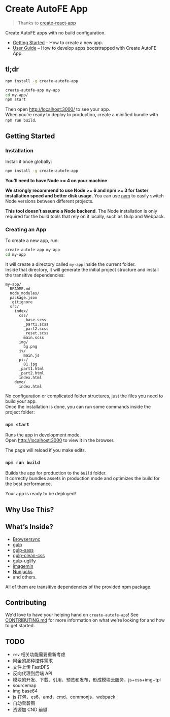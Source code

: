 # Create AutoFE App

> Thanks to [create-react-app](https://github.com/facebookincubator/create-react-app)

Create AutoFE apps with no build configuration.

* [Getting Started](#getting-started) – How to create a new app.
* [User Guide](https://github.com/jpuncle/create-autofe-app/blob/master/packages/autofe-scripts/template/README.md) – How to develop apps bootstrapped with Create AutoFE App.

## tl;dr

```sh
npm install -g create-autofe-app

create-autofe-app my-app
cd my-app/
npm start

```

Then open [http://localhost:3000/](http://localhost:3000/) to see your app.<br>
When you’re ready to deploy to production, create a minified bundle with `npm run build`.

## Getting Started

### Installation

Install it once globally:

```sh
npm install -g create-autofe-app
```

**You’ll need to have Node >= 4 on your machine**

**We strongly recommend to use Node >= 6 and npm >= 3 for faster installation speed and better disk usage.** You can use [nvm](https://github.com/creationix/nvm#usage) to easily switch Node versions between different projects.

**This tool doesn’t assume a Node backend**. The Node installation is only required for the build tools that rely on it locally, such as Gulp and Webpack.

### Creating an App

To create a new app, run:

```sh
create-autofe-app my-app
cd my-app
```

It will create a directory called `my-app` inside the current folder.<br>
Inside that directory, it will generate the initial project structure and install the transitive dependencies:

```
my-app/
  README.md
  node_modules/
  package.json
  .gitignore
  src/
    index/
      css/
        _base.scss
        _part1.scss
        _part2.scss
        _reset.scss
        main.scss
      img/
        bg.png
      js/
        main.js
      pic/
        01.jpg
      _part1.html
      _part2.html
      index.html
    demo/
      index.html
```

No configuration or complicated folder structures, just the files you need to build your app.<br>
Once the installation is done, you can run some commands inside the project folder:

### `npm start`

Runs the app in development mode.<br>
Open [http://localhost:3000](http://localhost:3000) to view it in the browser.

The page will reload if you make edits.

### `npm run build`

Builds the app for production to the `build` folder.<br>
It correctly bundles assets in production mode and optimizes the build for the best performance.

Your app is ready to be deployed!

## Why Use This?

## What’s Inside?

* [Browsersync](https://browsersync.io/)
* [gulp](http://gulpjs.com/)
* [gulp-sass](https://github.com/dlmanning/gulp-sass)
* [gulp-clean-css](https://github.com/scniro/gulp-clean-css)
* [gulp-uglify](https://github.com/terinjokes/gulp-uglify)
* [imagemin](https://github.com/imagemin/imagemin)
* [Nunjucks](https://mozilla.github.io/nunjucks/)
* and others.

All of them are transitive dependencies of the provided npm package.

## Contributing

We'd love to have your helping hand on `create-autofe-app`! See [CONTRIBUTING.md](CONTRIBUTING.md) for more information on what we're looking for and how to get started.


## TODO

* `rev` 相关功能需要重新考虑
* 阿金的那种控件需求
* 文件上传 FastDFS
* 反向代理到后端 API
* 模块的开发、下载、引用、预览和发布，形成模块云服务，js+css+img+tpl
* sourcemap
* img base64
* js 打包，es6，amd，cmd，commonjs，webpack
* 自动雪碧图
* 资源加 CND 前缀